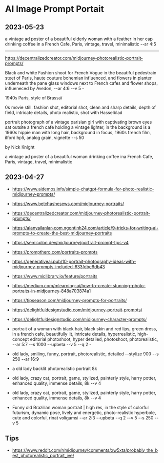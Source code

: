 # AI Image Prompt Portait


## 2023-05-23

a vintage ad poster of a beautiful elderly woman with a feather in her cap drinking coffee in a French Cafe, Paris, vintage, travel, minimalistic --ar 4:5



***

https://decentralizedcreator.com/midjourney-photorealistic-portrait-prompts/

Black and white Fashion shoot for French Vogue in the beautiful pedestrain steet of Paris, haute couture bohemian influenced, and flowers in planter underneath the pane glass windows next to French cafes and flower shops, influeneced by Avedon, --ar 4:6 --v 5 -

1940s Paris, style of Brassaï

0s movie still. fashion shot, editorial shot, clean and sharp details, depth of field, intricate details, photo realistic, shot with Hasselblad

portrait photograph of a vintage parisian girl with captivating brown eyes sat outsite a french cafe holding a vintage lighter, in the background is a 1960s hippie man with long hair, background in focus, 1960s french film, ilford hp5, analog grain, vignette --s 50

by Nick Knight

a vintage ad poster of a beautiful woman drinking coffee ina French Cafe, Paris, vintage, travel, minimalistic

## 2023-04-27

* https://www.aidemos.info/simple-chatgpt-formula-for-photo-realistic-midjourney-prompts/
* https://www.betchashesews.com/midjourney-portraits/
* https://decentralizedcreator.com/midjourney-photorealistic-portrait-prompts/
* https://alanyailanlar-com.ngontinh24.com/article/9-tricks-for-writing-ai-prompts-to-create-the-best-midjourney-portraits
* https://semicolon.dev/midjourney/portrait-prompt-tips-v4
* https://prompthero.com/portraits-prompts
* https://generativeai.pub/10-portrait-photography-ideas-with-midjourney-prompts-included-633fdbc6db43
* https://www.midlibrary.io/feature/portraits
* https://medium.com/mlearning-ai/how-to-create-stunning-photo-portraits-in-midjourney-848a703874a1
* https://tipseason.com/midjourney-prompts-for-portraits/
* https://delightfuldesignstudio.com/midjourney-portrait-prompts/
* https://delightfuldesignstudio.com/midjourney-character-prompts/

* portrait of a woman with black hair, black skin and red lips, green dress, in a french cafe, beautifully lit, intricate details, hyperrealistic, high-concept editorial photoshoot, hyper detailed, photoshoot, photorealistic, --ar 5:7 --s 1000 --upbeta --v 5 --q 2 -
* old lady, smiling, funny, portrait, photorealistic, detailed --stylize 900 --s 250 --ar 16:9
* a old lady backlit photorealistic portrait 8k
* old lady, crazy cat, portrait, game, stylized, painterly style, harry potter, enhanced quality, immense details, 8k --v 4
* old lady, crazy cat, portrait, game, stylized, painterly style, harry potter, enhanced quality, immense details, 8k --v 4
* Funny old Brazilian woman portrait | high res, in the style of colorful futurism, dynamic pose, lively and energetic, photo-realistic hyperbole, cute and colorful, rinat voligamsi --ar 2:3 --upbeta --q 2 --v 5 --s 250 --v 5

## Tips

* https://www.reddit.com/r/midjourney/comments/xw5xta/probably_the_best_photorealistic_portrait_ive/
